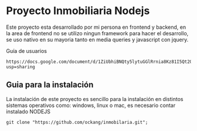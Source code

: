 # Proyecto Inmobiliaria Nodejs

Este proyecto esta desarrollado por mi persona en frontend y backend, en la area de frontend no se utilizo ningun framework para hacer el desarrollo, se uso nativo en su mayoria tanto en media queries y javascript con jquery.


Guía de usuarios

```
https://docs.google.com/document/d/1ZiUbhiBNQty5lytuGGlRrnia8Kz81I5Qt2QTcd5kiNU/edit?usp=sharing

```


## Guia para la instalación

La instalación de este proyecto es sencillo para la instalación en distintos sistemas operativos como: windows, linux o mac,
es necesario contar instalado NODEJS

```
git clone "https://github.com/ockang/inmobilaria.git";

```



